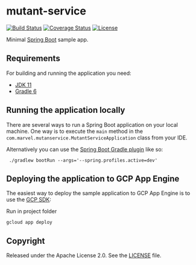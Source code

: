# mutant-service

[![Build Status](https://travis-ci.org/estebandiazm/mutant-service.svg?branch=master)](https://travis-ci.org/estebandiazm/mutant-service)
[![Coverage Status](https://coveralls.io/repos/github/codecentric/springboot-sample-app/badge.svg?branch=master)](https://coveralls.io/github/codecentric/springboot-sample-app?branch=master)
[![License](http://img.shields.io/:license-apache-blue.svg)](http://www.apache.org/licenses/LICENSE-2.0.html)

Minimal [Spring Boot](http://projects.spring.io/spring-boot/) sample app.

## Requirements

For building and running the application you need:

- [JDK 11](https://www.oracle.com/java/technologies/javase/javase-jdk11-downloads.html)
- [Gradle 6](https://gradle.org/install/)

## Running the application locally

There are several ways to run a Spring Boot application on your local machine. One way is to execute the `main` method in the `com.marvel.mutanservice.MutantServiceApplication` class from your IDE.

Alternatively you can use the [Spring Boot Gradle plugin](https://docs.spring.io/spring-boot/docs/current/gradle-plugin/reference/html/) like so:

```shell
 ./gradlew bootRun --args='--spring.profiles.active=dev'
```

## Deploying the application to GCP App Engine

The easiest way to deploy the sample application to GCP App Engine is to use the [GCP SDK](https://cloud.google.com/sdk/install?hl=es-419):

Run in project folder
```shell
gcloud app deploy
```

## Copyright

Released under the Apache License 2.0. See the [LICENSE](https://github.com/codecentric/springboot-sample-app/blob/master/LICENSE) file.

